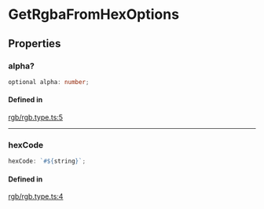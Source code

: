 # GetRgbaFromHexOptions

## Properties

### alpha?

```ts
optional alpha: number;
```

#### Defined in

[rgb/rgb.type.ts:5](https://github.com/Sillybit-io/colorhacks/blob/9a1a410a2ab3d0d5aa1082a1583a18ba63dd35e8/src/features/rgb/rgb.type.ts#L5)

***

### hexCode

```ts
hexCode: `#${string}`;
```

#### Defined in

[rgb/rgb.type.ts:4](https://github.com/Sillybit-io/colorhacks/blob/9a1a410a2ab3d0d5aa1082a1583a18ba63dd35e8/src/features/rgb/rgb.type.ts#L4)
